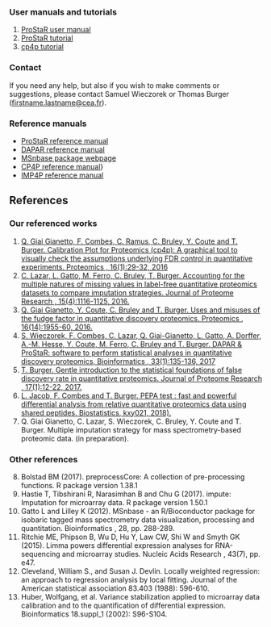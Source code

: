 ### User manuals and tutorials

1. <a href="https://www.bioconductor.org/packages/release/bioc/vignettes/Prostar/inst/doc/Prostar_UserManual.pdf" target="_blank">ProStaR user manual</a>
2. <a href="https://sites.google.com/site/thomasburgerswebpage/download/Prostar_Tutorial.pdf"  target="_blank">ProStaR tutorial</a>
3. <a href="https://sites.google.com/site/thomasburgerswebpage/download/tutorial-CP4P-4.pdf" target="_blank">cp4p tutorial</a>


### Contact

If you need any help, but also if you wish to make comments or suggestions, please contact Samuel Wieczorek or Thomas Burger (firstname.lastname@cea.fr).

### Reference manuals

* <a href="https://www.bioconductor.org/packages/release/bioc/manuals/Prostar/man/Prostar.pdf" target="_blank">ProStaR reference manual</a>
* <a href="https://www.bioconductor.org/packages/release/bioc/manuals/DAPAR/man/DAPAR.pdf" target="_blank">DAPAR reference manual</a>
* <a href="https://www.bioconductor.org/packages/release/bioc/html/MSnbase.html" target="_blank">MSnbase package webpage</a>
* <a href="https://cran.r-project.org/web/packages/cp4p/cp4p.pdf" target="_blank">CP4P reference manual</a>}
* <a href="https://cran.r-project.org/web/packages/imp4p/imp4p.pdf" target="_blank">IMP4P reference manual</a>




## References

### Our referenced works

1. <a href="http://prabig-prostar.univ-lyon1.fr/Articles/calib-final.pdf" target="_blank">Q. Giai Gianetto, F. Combes, C. Ramus, C. Bruley, Y. Coute and T. Burger. Calibration Plot for Proteomics (cp4p): A graphical tool to visually check the assumptions underlying FDR control in quantitative experiments. Proteomics , 16(1):29-32, 2016</a>
2. <a href="http://prabig-prostar.univ-lyon1.fr/Articles/natureOfMV-Vsubmited2.pdf" target="_blank">C. Lazar, L. Gatto, M. Ferro, C. Bruley, T. Burger. Accounting for the multiple natures of missing values in label-free quantitative proteomics datasets to compare imputation strategies. Journal of Proteome Research , 15(4):1116-1125, 2016.</a>
3. <a href="http://prabig-prostar.univ-lyon1.fr/Articles/OnTheMissuseOfFudgeFactorInProteomics_FV.pdf" target="_blank">Q. Giai Gianetto, Y. Coute, C. Bruley and T. Burger. Uses and misuses of the fudge factor in quantitative discovery proteomics. Proteomics , 16(14):1955-60, 2016.</a>
4. <a href="http://prabig-prostar.univ-lyon1.fr/Articles/prostar.pdf" target="_blank">S. Wieczorek, F. Combes, C. Lazar, Q. Giai-Gianetto, L. Gatto, A. Dorffer, A.-M. Hesse, Y. Coute, M. Ferro, C. Bruley and T. Burger. DAPAR & ProStaR: software to perform statistical analyses in quantitative discovery proteomics, Bioinformatics , 33(1):135-136, 2017</a>
5. <a href="http://prabig-prostar.univ-lyon1.fr/Articles/fdrtuto.pdf" target="_blank">T. Burger. Gentle introduction to the statistical foundations of false discovery rate in quantitative proteomics. Journal of Proteome Research , 17(1):12-22, 2017.</a>
6. <a href="http://prabig-prostar.univ-lyon1.fr/Articles/revised-biostat-proteom-preprint.pdf" target="_blank">L. Jacob, F. Combes and T. Burger. PEPA test : fast and powerful differential analysis from relative quantitative proteomics data using shared peptides. Biostatistics, kxy021, 2018).</a>
7. Q. Giai Gianetto, C. Lazar, S. Wieczorek, C. Bruley, Y. Coute and T. Burger. Multiple imputation strategy for mass spectrometry-based proteomic data. (in preparation).


### Other references

8. Bolstad BM (2017). preprocessCore: A collection of pre-processing functions. R package version 1.38.1
9. Hastie T, Tibshirani R, Narasimhan B and Chu G (2017). impute: Imputation for microarray data. R package version 1.50.1
10. Gatto L and Lilley K (2012). MSnbase - an R/Bioconductor package for isobaric tagged mass spectrometry data visualization, processing and quantitation. Bioinformatics , 28, pp. 288-289.
11. Ritchie ME, Phipson B, Wu D, Hu Y, Law CW, Shi W and Smyth GK (2015). Limma powers differential expression analyses for RNA-sequencing and microarray studies. Nucleic Acids Research , 43(7), pp. e47.
12. Cleveland, William S., and Susan J. Devlin. Locally weighted regression: an approach to regression analysis by local fitting. Journal of the American statistical association 83.403 (1988): 596-610.
13. Huber, Wolfgang, et al. Variance stabilization applied to microarray data calibration and to the quantification of differential expression. Bioinformatics 18.suppl_1 (2002): S96-S104.
